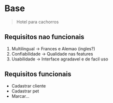 # Base

> Hotel para cachorros

## Requisitos nao funcionais

1. Multilingual -> Frances e Alemao (ingles?)
2. Confiabilidade -> Qualidade nas features
3. Usabilidade -> Interface agradavel e de facil uso

## Requisitos funcionais

- Cadastrar cliente
- Cadastrar pet
- Marcar...
